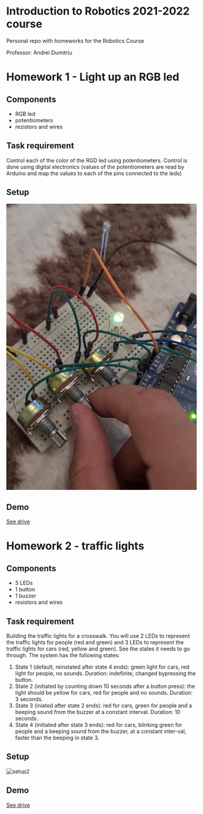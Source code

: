 # Introduction to Robotics 2021-2022 course
Personal repo with homeworks for the Robotics Course

Professor: Andrei Dumitriu  <br />

#  Homework 1 - Light up an RGB led

## Components 
* RGB led
* potentiometers
* rezistors and wires 

## Task requirement 
Control each of the color of the RGD led using potentiometers. Control is done using digital electronics (values of the potentiometers are read by Arduino and map the values to each of the pins connected to the leds)

## Setup 
![setup1](Labs/Lab2/setup.png)

## Demo
[See drive](https://drive.google.com/drive/folders/105TRyTHTtz6iL83V6PBk72QXlePSrPj8?usp=sharing)

# Homework 2 - traffic lights

## Components
* 5 LEDs
* 1 button
* 1 buzzer
* resistors and wires

## Task requirement
Building the traffic lights for a crosswalk. You will use 2 LEDs to represent the traffic lights for people (red and green) and 3 LEDs to represent the traffic lights for cars (red, yellow and green). See the states it needs to go through. The system has the following states:  <br />
1. State 1 (default, reinstated after state 4 ends): green light for cars, red light for people, no sounds. Duration: indefinite, changed bypressing the button.  <br />
2. State 2 (initiated by counting down 10 seconds after a button press): the light should be yellow for cars, red for people and no sounds. Duration: 3 seconds.  <br />
3. State 3 (iniated after state 2 ends): red for cars, green for people and a beeping sound from the buzzer at a constant interval. Duration: 10 seconds.  <br />
4. State 4 (initiated after state 3 ends): red for cars, blinking green for people and a beeping sound from the buzzer, at a constant inter-val, faster than the beeping in state 3.

## Setup
![setup2](https://user-images.githubusercontent.com/38779396/139524678-d4aa1c74-22b8-4e1f-8fa2-507e6f4b14b7.jpeg)

## Demo
[See drive](https://drive.google.com/drive/u/0/folders/1SXXBnAHsnufreV9IFxkJL2gmYjxHxa6U)
